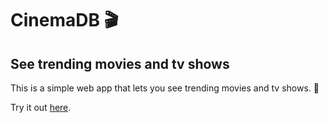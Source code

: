 # CinemaDB 🎬

## See trending movies and tv shows

This is a simple web app that lets you see trending movies and tv shows. 🤖

Try it out [here](https://cinemadb.streamlit.app/).
